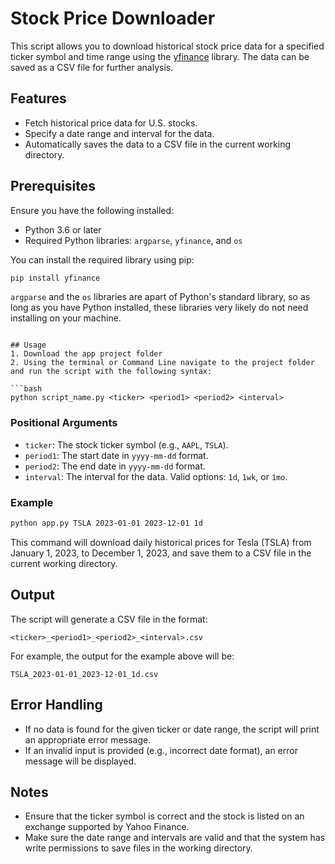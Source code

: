 # Stock Price Downloader

This script allows you to download historical stock price data for a specified ticker symbol and time range using the [yfinance](https://github.com/ranaroussi/yfinance) library. The data can be saved as a CSV file for further analysis.

## Features

- Fetch historical price data for U.S. stocks.
- Specify a date range and interval for the data.
- Automatically saves the data to a CSV file in the current working directory.

## Prerequisites

Ensure you have the following installed:

- Python 3.6 or later
- Required Python libraries: `argparse`, `yfinance`, and `os`

You can install the required library using pip:

```bash
pip install yfinance
```

`argparse` and the `os` libraries are apart of Python's standard library, so as long as you have Python installed, these libraries very likely do not need installing on your machine.
```

## Usage
1. Download the app project folder
2. Using the terminal or Command Line navigate to the project folder and run the script with the following syntax:

```bash
python script_name.py <ticker> <period1> <period2> <interval>
```

### Positional Arguments

- `ticker`: The stock ticker symbol (e.g., `AAPL`, `TSLA`).
- `period1`: The start date in `yyyy-mm-dd` format.
- `period2`: The end date in `yyyy-mm-dd` format.
- `interval`: The interval for the data. Valid options: `1d`, `1wk`, or `1mo`.

### Example

```bash
python app.py TSLA 2023-01-01 2023-12-01 1d
```

This command will download daily historical prices for Tesla (TSLA) from January 1, 2023, to December 1, 2023, and save them to a CSV file in the current working directory.

## Output

The script will generate a CSV file in the format:

```
<ticker>_<period1>_<period2>_<interval>.csv
```

For example, the output for the example above will be:

```
TSLA_2023-01-01_2023-12-01_1d.csv
```

## Error Handling

- If no data is found for the given ticker or date range, the script will print an appropriate error message.
- If an invalid input is provided (e.g., incorrect date format), an error message will be displayed.

## Notes

- Ensure that the ticker symbol is correct and the stock is listed on an exchange supported by Yahoo Finance.
- Make sure the date range and intervals are valid and that the system has write permissions to save files in the working directory.

